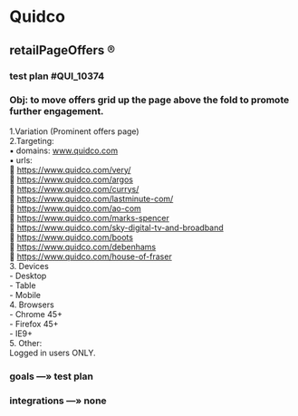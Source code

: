 # Quidco 
## retailPageOffers ®
### test plan #QUI_10374

### Obj: to move offers grid up the page above the fold to promote further engagement.      

1.Variation (Prominent offers page)       
2.Targeting:        
   :black_small_square: domains:  www.quidco.com    
   :black_small_square: urls:     
      :small_red_triangle:             https://www.quidco.com/very/     
      :small_red_triangle:              https://www.quidco.com/argos        
      :small_red_triangle:              https://www.quidco.com/currys/          
      :small_red_triangle:              https://www.quidco.com/lastminute-com/     
      :small_red_triangle:              https://www.quidco.com/ao-com      
      :small_red_triangle:              https://www.quidco.com/marks-spencer     
      :small_red_triangle:              https://www.quidco.com/sky-digital-tv-and-broadband     
      :small_red_triangle:              https://www.quidco.com/boots     
      :small_red_triangle:              https://www.quidco.com/debenhams     
      :small_red_triangle:              https://www.quidco.com/house-of-fraser      
3. Devices    
    - Desktop    
    - Table   
    - Mobile    
4. Browsers    
    - Chrome 45+    
    - Firefox 45+    
    - IE9+    
5. Other:     
   Logged in users ONLY.     


### goals —» test plan    

### integrations —» none     












            
               
